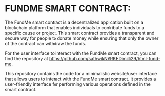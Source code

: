 
# FUNDME SMART CONTRACT:
The FundMe smart contract is a decentralized application built on a blockchain platform that enables individuals to contribute funds to a specific cause or project. This smart contract provides a transparent and secure way for people to donate money while ensuring that only the owner of the contract can withdraw the funds.


For the user interface to interact with the FundMe smart contract, you can find the repository at https://github.com/sathwikNARKEDimilli29/html-fund-me.

This repository contains the code for a minimalistic website/user interface that allows users to interact with the FundMe smart contract. It provides a user-friendly interface for performing various operations defined in the smart contract.
